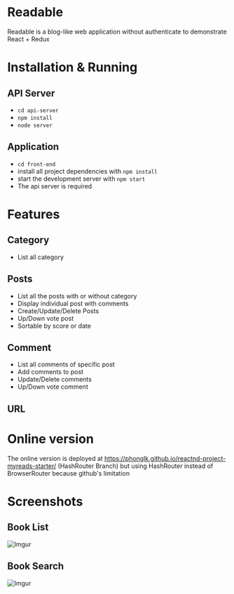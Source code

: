 # Readable

Readable is a blog-like web application without authenticate to demonstrate React + Redux

# Installation & Running
## API Server
* `cd api-server`
* `npm install`
* `node server`
## Application
* `cd front-end`
* install all project dependencies with `npm install`
* start the development server with `npm start`
* The api server is required

# Features
## Category
* List all category
## Posts
* List all the posts with or without category
* Display individual post with comments
* Create/Update/Delete Posts
* Up/Down vote post
* Sortable by score or date
## Comment
* List all comments of specific post
* Add comments to post
* Update/Delete comments
* Up/Down vote comment
## URL

# Online version
The online version is deployed at https://phonglk.github.io/reactnd-project-myreads-starter/ (HashRouter Branch) but using HashRouter instead of BrowserRouter because github's limitation

# Screenshots
## Book List
![Imgur](https://i.imgur.com/GUzQCdO.png)
## Book Search
![Imgur](https://i.imgur.com/EDXtFDm.png)
